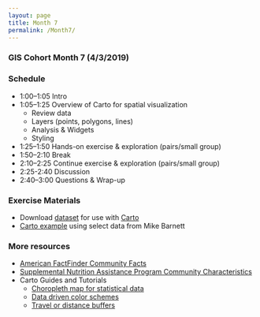 ```yaml
---
layout: page
title: Month 7
permalink: /Month7/
---
```

### GIS Cohort Month 7 (4/3/2019)

### Schedule

* 1:00–1:05 Intro 
* 1:05–1:25 Overview of Carto for spatial visualization
  - Review data 
  - Layers (points, polygons, lines)
  - Analysis & Widgets
  - Styling
* 1:25–1:50 Hands-on exercise & exploration (pairs/small group)
* 1:50–2:10 Break
* 2:10–2:25 Continue exercise & exploration (pairs/small group)
* 2:25-2:40 Discussion 
* 2:40–3:00 Questions & Wrap-up

### Exercise Materials

* Download [dataset](https://drive.google.com/drive/folders/1UfLCCf5AzCp4uqsalt0utJkr5XMgMo_O?usp=sharing) for use with [Carto](https://carto.com/)
* [Carto example](https://kijas1.carto.com/builder/b852860b-c51e-42e6-9259-2841e545090e/embed) using select data from Mike Barnett

### More resources

* [American FactFinder Community Facts](https://factfinder.census.gov/faces/nav/jsf/pages/community_facts.xhtml)
* [Supplemental Nutrition Assistance Program Community Characteristics](https://www.fns.usda.gov/ops/snap-community-characteristics-massachusetts)
* Carto Guides and Tutorials 
  - [Choropleth map for statistical data](https://carto.com/help/building-maps/choropleth-map-for-statistical-data/)
  - [Data driven color schemes](https://carto.com/carto-colors/)
  - [Travel or distance buffers](https://carto.com/help/building-maps/create-travel-distance-buffers/)
